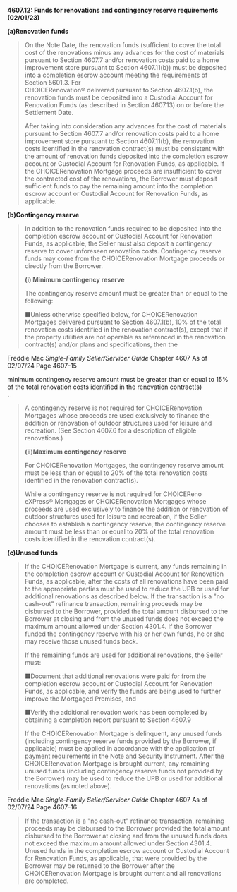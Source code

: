 **4607.12: Funds for renovations and contingency reserve requirements
(02/01/23)**

**(a)Renovation funds**

> On the Note Date, the renovation funds (sufficient to cover the total
> cost of the renovations minus any advances for the cost of materials
> pursuant to Section 4607.7 and/or renovation costs paid to a home
> improvement store pursuant to Section 4607.11(b)) must be deposited
> into a completion escrow account meeting the requirements of Section
> 5601.3. For\
> CHOICERenovation® delivered pursuant to Section 4607.1(b), the
> renovation funds must be deposited into a Custodial Account for
> Renovation Funds (as described in Section 4607.13) on or before the
> Settlement Date.
>
> After taking into consideration any advances for the cost of materials
> pursuant to Section 4607.7 and/or renovation costs paid to a home
> improvement store pursuant to Section 4607.11(b), the renovation costs
> identified in the renovation contract(s) must be consistent with the
> amount of renovation funds deposited into the completion escrow
> account or Custodial Account for Renovation Funds, as applicable. If
> the CHOICERenovation Mortgage proceeds are insufficient to cover the
> contracted cost of the renovations, the Borrower must deposit
> sufficient funds to pay the remaining amount into the completion
> escrow account or Custodial Account for Renovation Funds, as
> applicable.

**(b)Contingency reserve**

> In addition to the renovation funds required to be deposited into the
> completion escrow account or Custodial Account for Renovation Funds,
> as applicable, the Seller must also deposit a contingency reserve to
> cover unforeseen renovation costs. Contingency reserve funds may come
> from the CHOICERenovation Mortgage proceeds or directly from the
> Borrower.
>
> **(i) Minimum contingency reserve**
>
> The contingency reserve amount must be greater than or equal to the
> following:
>
> ■Unless otherwise specified below, for CHOICERenovation Mortgages
> delivered pursuant to Section 4607.1(b), 10% of the total renovation
> costs identified in the renovation contract(s), except that if the
> property utilities are not operable as referenced in the renovation
> contract(s) and/or plans and specifications, then the

Freddie Mac *Single-Family Seller/Servicer Guide* Chapter 4607 As of
02/07/24 Page 4607-15

minimum contingency reserve amount must be greater than or equal to 15%
of the total renovation costs identified in the renovation contract(s)\
.

> A contingency reserve is not required for CHOICERenovation Mortgages
> whose proceeds are used exclusively to finance the addition or
> renovation of outdoor structures used for leisure and recreation. (See
> Section 4607.6 for a description of eligible renovations.)
>
> **(ii)Maximum contingency reserve**
>
> For CHOICERenovation Mortgages, the contingency reserve amount must be
> less than or equal to 20% of the total renovation costs identified in
> the renovation contract(s).
>
> While a contingency reserve is not required for CHOICEReno eXPress®
> Mortgages or CHOICERenovation Mortgages whose proceeds are used
> exclusively to finance the addition or renovation of outdoor
> structures used for leisure and recreation, if the Seller chooses to
> establish a contingency reserve, the contingency reserve amount must
> be less than or equal to 20% of the total renovation costs identified
> in the renovation contract(s).

**(c)Unused funds**

> If the CHOICERenovation Mortgage is current, any funds remaining in
> the completion escrow account or Custodial Account for Renovation
> Funds, as applicable, after the costs of all renovations have been
> paid to the appropriate parties must be used to reduce the UPB or used
> for additional renovations as described below. If the transaction is a
> "no cash-out" refinance transaction, remaining proceeds may be
> disbursed to the Borrower, provided the total amount disbursed to the
> Borrower at closing and from the unused funds does not exceed the
> maximum amount allowed under Section 4301.4. If the Borrower funded
> the contingency reserve with his or her own funds, he or she may
> receive those unused funds back.
>
> If the remaining funds are used for additional renovations, the Seller
> must:
>
> ■Document that additional renovations were paid for from the
> completion escrow account or Custodial Account for Renovation Funds,
> as applicable, and verify the funds are being used to further improve
> the Mortgaged Premises, and
>
> ■Verify the additional renovation work has been completed by obtaining
> a completion report pursuant to Section 4607.9
>
> If the CHOICERenovation Mortgage is delinquent, any unused funds
> (including contingency reserve funds provided by the Borrower, if
> applicable) must be applied in accordance with the application of
> payment requirements in the Note and Security Instrument. After the
> CHOICERenovation Mortgage is brought current, any remaining unused
> funds (including contingency reserve funds not provided by the
> Borrower) may be used to reduce the UPB or used for additional
> renovations (as noted above).

Freddie Mac *Single-Family Seller/Servicer Guide* Chapter 4607 As of
02/07/24 Page 4607-16

> If the transaction is a "no cash-out" refinance transaction, remaining
> proceeds may be disbursed to the Borrower provided the total amount
> disbursed to the Borrower at closing and from the unused funds does
> not exceed the maximum amount allowed under Section 4301.4. Unused
> funds in the completion escrow account or Custodial Account for
> Renovation Funds, as applicable, that were provided by the Borrower
> may be returned to the Borrower after the CHOICERenovation Mortgage is
> brought current and all renovations are completed.